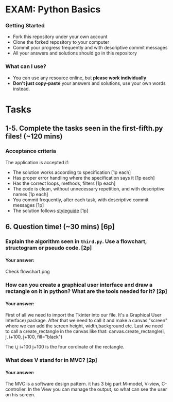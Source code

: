 # EXAM: Python Basics

### Getting Started
 - Fork this repository under your own account
 - Clone the forked repository to your computer
 - Commit your progress frequently and with descriptive commit messages
 - All your answers and solutions should go in this repository

### What can I use?
- You can use any resource online, but **please work individually**
- **Don't just copy-paste** your answers and solutions, use your own words instead.


# Tasks
## 1-5. Complete the tasks seen in the first-fifth.py files! (~120 mins)
### Acceptance criteria
The application is accepted if:
- The solution works according to specification [1p each]
- Has proper error handling where the specification says it [1p each]
- Has the correct loops, methods, filters [1p each]
- The code is clean, without unnecessary repetition, and with descriptive names [1p each]
- You commit frequently, after each task, with descriptive commit messages [1p]
- The solution follows [styleguide](https://github.com/greenfox-academy/teaching-materials/blob/master/styleguide/python.md) [1p]

## 6. Question time! (~30 mins) [6p]

### Explain the algorithm seen in `third.py`. Use a flowchart, structogram or pseudo code. [2p]
#### Your answer:

Check flowchart.png
### How can you create a graphical user interface and draw a rectangle on it in python? What are the tools needed for it? [2p]
#### Your answer:

First of all we need to import the Tkinter into our file. It's a Graphical User Interface) package. After that we need to call it and make a canvas "screen" where we can add the screen height, width,background etc. Last we need to call a create_rectangle in the canvas like that:
canvas.create_rectangle(i, j, i+100, j+100, fill="black")

The i,j i+100 j+100 is the four cordinate of the rectangle.

### What does V stand for in MVC? [2p]
#### Your answer:

The MVC is a software design pattern. it has 3 big part M-model, V-view, C-controller. In the View you can manage the output, so what can see the user on his screen.
